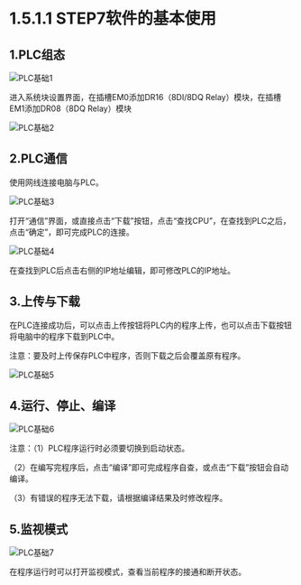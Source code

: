 # 1.5.1.1 STEP7软件的基本使用

## 1.PLC组态

![PLC基础1](picture\PLC基础1.png)

进入系统块设置界面，在插槽EM0添加DR16（8DI/8DQ Relay）模块，在插槽EM1添加DR08（8DQ Relay）模块

![PLC基础2](picture\PLC基础2.png)

## 2.PLC通信

使用网线连接电脑与PLC。

![PLC基础3](picture\PLC基础3.png)

打开“通信”界面，或直接点击“下载”按钮，点击“查找CPU”，在查找到PLC之后，点击“确定”，即可完成PLC的连接。

![PLC基础4](picture\PLC基础4.png)

在查找到PLC后点击右侧的IP地址编辑，即可修改PLC的IP地址。

## 3.上传与下载

在PLC连接成功后，可以点击上传按钮将PLC内的程序上传，也可以点击下载按钮将电脑中的程序下载到PLC中。

注意：要及时上传保存PLC中程序，否则下载之后会覆盖原有程序。

![PLC基础5](picture\PLC基础5.png)

## 4.运行、停止、编译

![PLC基础6](picture\PLC基础6.png)

注意：（1）PLC程序运行时必须要切换到启动状态。

（2）在编写完程序后，点击“编译”即可完成程序自查，或点击“下载”按钮会自动编译。

（3）有错误的程序无法下载，请根据编译结果及时修改程序。

## 5.监视模式

![PLC基础7](picture\PLC基础7.png)

在程序运行时可以打开监视模式，查看当前程序的接通和断开状态。